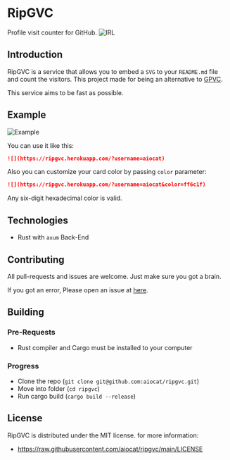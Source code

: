 <!--
 Copyright (c) 2022 aiocat

 This software is released under the MIT License.
 https://opensource.org/licenses/MIT
-->

# RipGVC

Profile visit counter for GitHub.
![IRL](https://i.imgur.com/UtfV4yV.png)

## Introduction

RipGVC is a service that allows you to embed a `SVG` to your `README.md` file and count the visitors. This project made for being an alternative to [GPVC](https://github.com/antonkomarev/github-profile-views-counter).

This service aims to be fast as possible.

## Example

![Example](https://ripgvc.herokuapp.com/?username=asd&color=ff6c1f)

You can use it like this:

```md
![](https://ripgvc.herokuapp.com/?username=aiocat)
```

Also you can customize your card color by passing `color` parameter:

```md
![](https://ripgvc.herokuapp.com/?username=aiocat&color=ff6c1f)
```

Any six-digit hexadecimal color is valid.

## Technologies

- Rust with `axum` Back-End

## Contributing

All pull-requests and issues are welcome. Just make sure you got a brain.

If you got an error, Please open an issue at [here](https://github.com/aiocat/ripgvc/issues).

## Building

### Pre-Requests

- Rust compiler and Cargo must be installed to your computer

### Progress

- Clone the repo (`git clone git@github.com:aiocat/ripgvc.git`)
- Move into folder (`cd ripgvc`)
- Run cargo build (`cargo build --release`)

## License

RipGVC is distributed under the MIT license. for more information:

- https://raw.githubusercontent.com/aiocat/ripgvc/main/LICENSE
